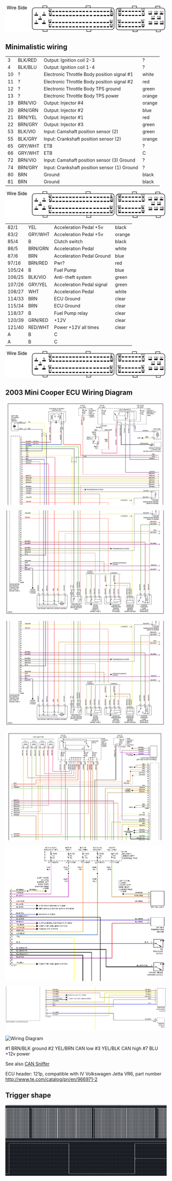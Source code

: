 
![Connector Face](OEM-Docs/TE/Connector_121_pinout.jpg)

## Minimalistic wiring

|    |         |                                              |        |
| -- | ------- | -------------------------------------------- | ------ |
| 3  | BLK/RED | Output: Ignition coil 2-3                    | ?      |
| 4  | BLK/BLU | Output: Ignition coil 1-4                    | ?      |
| 10 | ?       | Electronic Throttle Body position signal \#1 | white  |
| 11 | ?       | Electronic Throttle Body position signal \#2 | red    |
| 12 | ?       | Electronic Throttle Body TPS ground          | green  |
| 13 | ?       | Electronic Throttle Body TPS power           | orange |
| 19 | BRN/VIO | Output: Injector \#4                         | orange |
| 20 | BRN/GRN | Output: Injector \#2                         | blue   |
| 21 | BRN/YEL | Output: Injector \#1                         | red    |
| 22 | BRN/GRY | Output: Injector \#3                         | green  |
| 53 | BLK/VIO | Input: Camshaft position sensor (2)          | green  |
| 55 | BLK/GRY | Input: Crankshaft position sensor (2)        | orange |
| 65 | GRY/WHT | ETB                                          | ?      |
| 66 | GRY/WHT | ETB                                          | C      |
| 72 | BRN/VIO | Input: Camshaft position sensor (3) Ground   | ?      |
| 74 | BRN/GRY | Input: Crankshaft position sensor (1) Ground | ?      |
| 80 | BRN     | Ground                                       | black  |
| 81 | BRN     | Ground                                       | black  |

![Connector Face](OEM-Docs/TE/Connector_121_pinout.jpg)

|        |         |                           |        |
| ------ | ------- | ------------------------- | ------ |
| 82/1   | YEL     | Acceleration Pedal +5v    | black  |
| 83/2   | GRY/WHT | Acceleration Pedal +5v    | orange |
| 85/4   | B       | Clutch switch             | black  |
| 86/5   | BRN/GRN | Acceleration Pedal        | white  |
| 87/6   | BRN     | Acceleration Pedal Ground | blue   |
| 97/16  | BRN/RED | Pwr?                      | red    |
| 105/24 | B       | Fuel Pump                 | blue   |
| 106/25 | BLK/VIO | Anti-theft system         | green  |
| 107/26 | GRY/YEL | Acceleration Pedal signal | green  |
| 108/27 | WHT     | Acceleration Pedal        | white  |
| 114/33 | BRN     | ECU Ground                | clear  |
| 115/34 | BRN     | ECU Ground                | clear  |
| 118/37 | B       | Fuel Pump relay           | clear  |
| 120/39 | GRN/RED | \+12V                     | clear  |
| 121/40 | RED/WHT | Power +12V all times      | clear  |
| A      | B       | C                         |        |
| A      | B       | C                         |        |

![Connector Face](OEM-Docs/TE/Connector_121_pinout.jpg)

## 2003 Mini Cooper ECU Wiring Diagram

![Wiring Diagram](OEM-Docs/Mini/2003_Cooper/2003_cooper_1.png)

![Wiring Diagram](OEM-Docs/Mini/2003_Cooper/2003_cooper_2.png)

![Wiring Diagram](OEM-Docs/Mini/2003_Cooper/2003_cooper_2.png)

![Wiring Diagram](OEM-Docs/Mini/2003_Cooper/2003_cooper_3.png)

![Wiring Diagram](OEM-Docs/Mini/2003_Cooper/2003_cooper_instrument_cluster_1.png)

![Wiring Diagram](OEM-Docs/Mini/2003_Cooper/2003_cooper_instrument_cluster_2.png)

![Wiring Diagram](https://user-images.githubusercontent.com/5051341/126010542-a1fb5a05-b0ae-4585-a585-613de2a43fe4.png)

#1 BRN/BLK ground
#2 YEL/BRN CAN low
#3 YEL/BLK CAN high
#7 BLU +12v power

See also [CAN Sniffer](CAN-Sniffer)

ECU header: 121p, compatible with IV Volkswagen Jetta VR6, part number http://www.te.com/catalog/pn/en/966971-2

## Trigger shape

![Trigger Shape](Images/mini_trigger_shape.png)
